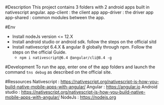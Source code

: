 #Description
This project contains 3 folders with 2 android apps built in nativescript angular.
app-client : the client app
app-driver : the driver app
app-shared : common modules between the app.

#Env
- Install nodeJs version <= 12.X
- Install android studio or android sdk.  follow the steps on the official sitd
- Install nativescript 6.4.X & angular 8 globally through npm. Follow the steps on the official Guide.
  - `npm i nativescript@6.4 @angular/cli@8.4 -g`
 
#Development
To run the app, enter one of the app folders and launch the command `tns debug` as described on the official site.

#Ressources
Nativescript : https://nativescript.org/nativescript-is-how-you-build-native-mobile-apps-with-angular/
Angular : https://angular.io
Android studio : https://nativescript.org/nativescript-is-how-you-build-native-mobile-apps-with-angular/
NodeJs : https://nodejs.org
